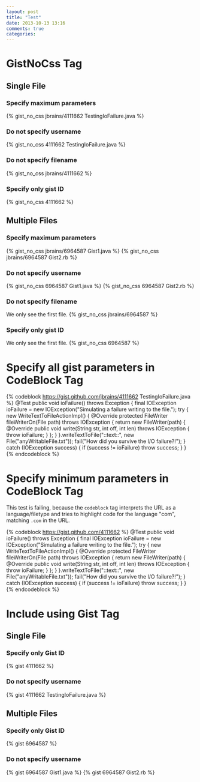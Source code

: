 ```yaml
---
layout: post
title: "Test"
date: 2013-10-13 13:16
comments: true
categories: 
---
```

# GistNoCss Tag

## Single File

### Specify maximum parameters
{% gist_no_css jbrains/4111662 TestingIoFailure.java %}

### Do not specify username
{% gist_no_css 4111662 TestingIoFailure.java %}

### Do not specify filename
{% gist_no_css jbrains/4111662 %}

### Specify only gist ID
{% gist_no_css 4111662 %}

## Multiple Files

### Specify maximum parameters
{% gist_no_css jbrains/6964587 Gist1.java %}
{% gist_no_css jbrains/6964587 Gist2.rb %}

### Do not specify username
{% gist_no_css 6964587 Gist1.java %}
{% gist_no_css 6964587 Gist2.rb %}

### Do not specify filename
We only see the first file.
{% gist_no_css jbrains/6964587 %}

### Specify only gist ID
We only see the first file.
{% gist_no_css 6964587 %}

# Specify all gist parameters in CodeBlock Tag
{% codeblock https://gist.github.com/jbrains/4111662 TestingIoFailure.java %}
@Test
public void ioFailure() throws Exception {
    final IOException ioFailure = new IOException("Simulating a failure writing to the file.");
    try {
        new WriteTextToFileActionImpl() {
            @Override
            protected FileWriter fileWriterOn(File path) throws IOException {
                return new FileWriter(path) {
                    @Override
                    public void write(String str, int off, int len) throws IOException {
                        throw ioFailure;
                    }
                };
            }
        }.writeTextToFile("::text::", new File("anyWritableFile.txt"));
        fail("How did you survive the I/O failure?!");
    } catch (IOException success) {
        if (success != ioFailure)
            throw success;
    }
}
{% endcodeblock %}

# Specify minimum parameters in CodeBlock Tag

This test is failing, because the `codeblock` tag interprets the URL as a language/filetype and tries to highlight code for the language "com", matching `.com` in the URL.

{% codeblock https://gist.github.com/4111662 %}
@Test
public void ioFailure() throws Exception {
    final IOException ioFailure = new IOException("Simulating a failure writing to the file.");
    try {
        new WriteTextToFileActionImpl() {
            @Override
            protected FileWriter fileWriterOn(File path) throws IOException {
                return new FileWriter(path) {
                    @Override
                    public void write(String str, int off, int len) throws IOException {
                        throw ioFailure;
                    }
                };
            }
        }.writeTextToFile("::text::", new File("anyWritableFile.txt"));
        fail("How did you survive the I/O failure?!");
    } catch (IOException success) {
        if (success != ioFailure)
            throw success;
    }
}
{% endcodeblock %}

# Include using Gist Tag

## Single File

### Specify only Gist ID
{% gist 4111662 %}

### Do not specify username
{% gist 4111662 TestingIoFailure.java %}

## Multiple Files

### Specify only Gist ID
{% gist 6964587 %}

### Do not specify username
{% gist 6964587 Gist1.java %}
{% gist 6964587 Gist2.rb %}

